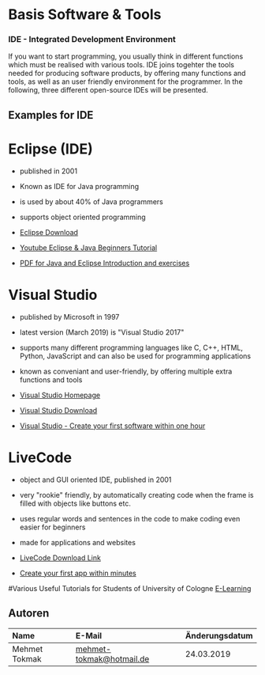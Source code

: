 # Basis Software & Tools

### IDE - Integrated Development Environment


If you want to start programming, you usually think in different functions which must be realised with various tools.
IDE joins togehter the tools needed for producing software products, by offering many functions and tools, as well as an user friendly environment for the programmer.
In the following, three different open-source IDEs will be presented.

## Examples for IDE

# Eclipse (IDE)

- published in 2001
- Known as IDE for Java programming
- is used by about 40% of Java programmers
- supports object oriented programming


- [Eclipse Download](https://www.heise.de/download/product/eclipse-ide-for-jee-developers-62100)
- [Youtube Eclipse & Java Beginners Tutorial](https://www.youtube.com/watch?v=_BgdXgWiaEY)
- [PDF for Java and Eclipse Introduction and exercises](http://www.mosbach.dhbw.de/fileadmin/user/public/personen/neuendorf/JUebung.pdf) 


# Visual Studio

- published by Microsoft in 1997
- latest version (March 2019) is "Visual Studio 2017"
- supports many different programming languages like C, C++, HTML, Python, JavaScript and can also be used for programming applications
- known as conveniant and user-friendly, by offering multiple extra functions and tools

- [Visual Studio Homepage](https://visualstudio.microsoft.com/de/?rr=https%3A%2F%2Fde.wikipedia.org%2F)
- [Visual Studio Download](https://visualstudio.microsoft.com/de/vs/community/)
- [Visual Studio - Create your first software within one hour](https://www.youtube.com/watch?v=e-F-iHSYpzU&t=2413s)


# LiveCode

- object and GUI oriented IDE, published in 2001
- very "rookie" friendly, by automatically creating code when the frame is filled with objects like buttons etc.
- uses regular words and sentences in the code to make coding even easier for beginners
- made for applications and websites

- [LiveCode Download Link](www.livecode.org)
- [Create your first app within minutes](https://www.youtube.com/watch?v=ii-v8uj4Tyg)

#Various Useful Tutorials for Students of University of Cologne
[E-Learning](https://rrzk.uni-koeln.de/elearning-kurse.html)

## Autoren

| Name | E-Mail | Änderungsdatum |
|:-----|:-------|:---------------|
|    Mehmet Tokmak  |      mehmet-tokmak@hotmail.de  |          24.03.2019      |
